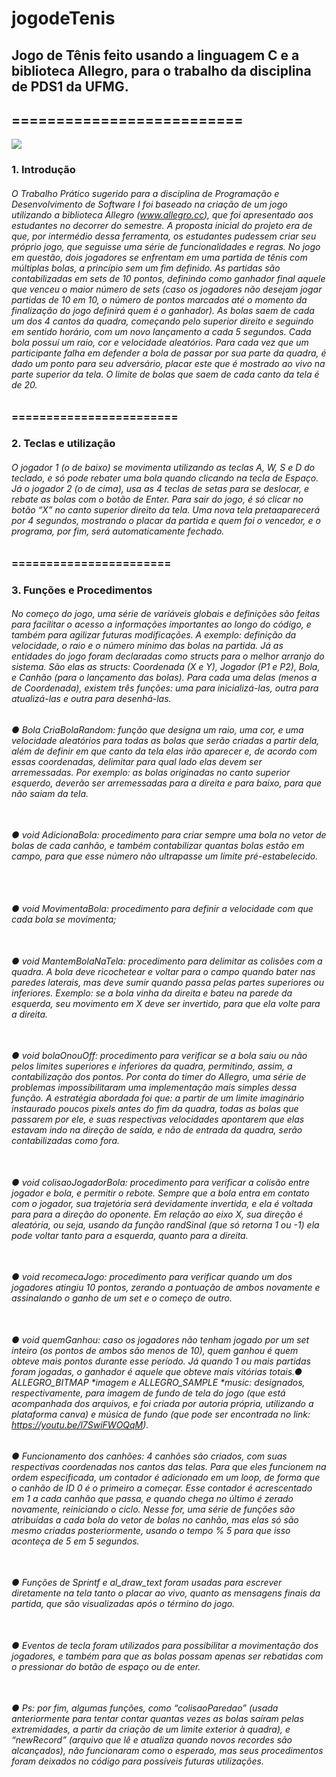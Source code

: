 # jogodeTenis
## Jogo de Tênis feito usando a linguagem C e a biblioteca Allegro, para o trabalho da disciplina de PDS1 da UFMG. 
## ========================== <br>

<img src="[demo.png](https://github.com/raissagd/jogodeTenis/blob/main/demo.PNG)">

### 1. Introdução <br>
###### O Trabalho Prático sugerido para a disciplina de Programação e Desenvolvimento de Software I foi baseado na criação de um jogo utilizando a biblioteca Allegro (www.allegro.cc), que foi apresentado aos estudantes no decorrer do semestre. A proposta inicial do projeto era de que, por intermédio dessa ferramenta, os estudantes pudessem criar seu próprio jogo, que seguisse uma série de funcionalidades e regras. No jogo em questão, dois jogadores se enfrentam em uma partida de tênis com múltiplas bolas, a princípio sem um fim definido. As partidas são contabilizadas em sets de 10 pontos, definindo como ganhador final aquele que venceu o maior número de sets (caso os jogadores não desejam jogar partidas de 10 em 10, o número de pontos marcados até o momento da finalização do jogo definirá quem é o ganhador). As bolas saem de cada um dos 4 cantos da quadra, começando pelo superior direito e seguindo em sentido horário, com um novo lançamento a cada 5 segundos. Cada bola possui um raio, cor e velocidade aleatórios. Para cada vez que um participante falha em defender a bola de passar por sua parte da quadra, é dado um ponto para seu adversário, placar este que é mostrado ao vivo na parte superior da tela. O limite de bolas que saem de cada canto da tela é de 20.

### ======================== <br>
### 2. Teclas e utilização <br>
###### O jogador 1 (o de baixo) se movimenta utilizando as teclas A, W, S e D do teclado, e só pode rebater uma bola quando clicando na tecla de Espaço. Já o jogador 2 (o de cima), usa as 4 teclas de setas para se deslocar, e rebate as bolas com o botão de Enter. Para sair do jogo, é só clicar no botão “X” no canto superior direito da tela. Uma nova tela pretaaparecerá por 4 segundos, mostrando o placar da partida e quem foi o vencedor, e o programa, por fim, será automaticamente fechado.
### =======================<br>
### 3. Funções e Procedimentos<br>
###### No começo do jogo, uma série de variáveis globais e definições são feitas para facilitar o acesso a informações importantes ao longo do código, e também para agilizar futuras modificações. A exemplo: definição da velocidade, o raio e o número mínimo das bolas na partida. Já as entidades do jogo foram declaradas como structs para o melhor arranjo do sistema. São elas as structs: Coordenada (X e Y), Jogador (P1 e P2), Bola, e Canhão (para o lançamento das bolas). Para cada uma delas (menos a de Coordenada), existem três funções: uma para inicializá-las, outra para atualizá-las e outra para desenhá-las.
###### ● Bola CriaBolaRandom: função que designa um raio, uma cor, e uma velocidade aleatórios para todas as bolas que serão criadas a partir dela, além de definir em que canto da tela elas irão aparecer e, de acordo com essas coordenadas, delimitar para qual lado elas devem ser arremessadas. Por exemplo: as bolas originadas no canto superior esquerdo, deverão ser arremessadas para a direita e para baixo, para que não saiam da tela.<br><br>
###### ● void AdicionaBola: procedimento para criar sempre uma bola no vetor de bolas de cada canhão, e também contabilizar quantas bolas estão em campo, para que esse número não ultrapasse um limite pré-estabelecido.<br><br><br>
###### ● void MovimentaBola: procedimento para definir a velocidade com que cada bola se movimenta;<br><br>
###### ● void MantemBolaNaTela: procedimento para delimitar as colisões com a quadra. A bola deve ricochetear e voltar para o campo quando bater nas paredes laterais, mas deve sumir quando passa pelas partes superiores ou inferiores. Exemplo: se a bola vinha da direita e bateu na parede da esquerda, seu movimento em X deve ser invertido, para que ela volte para a direita.<br><br>
###### ● void bolaOnouOff: procedimento para verificar se a bola saiu ou não pelos limites superiores e inferiores da quadra, permitindo, assim, a contabilização dos pontos. Por conta do timer do Allegro, uma série de problemas impossibilitaram uma implementação mais simples dessa função. A estratégia abordada foi que: a partir de um limite imaginário instaurado poucos pixels antes do fim da quadra, todas as bolas que passarem por ele, e suas respectivas velocidades apontarem que elas estavam indo na direção de saída, e não de entrada da quadra, serão contabilizadas como fora.<br><br>
###### ● void colisaoJogadorBola: procedimento para verificar a colisão entre jogador e bola, e permitir o rebote. Sempre que a bola entra em contato com o jogador, sua trajetória será devidamente invertida, e ela é voltada para para a direção do oponente. Em relação ao eixo X, sua direção é aleatória, ou seja, usando da função randSinal (que só retorna 1 ou -1) ela pode voltar tanto para a esquerda, quanto para a direita.<br><br>
###### ● void recomecaJogo: procedimento para verificar quando um dos jogadores atingiu 10 pontos, zerando a pontuação de ambos novamente e assinalando o ganho de um set e o começo de outro.<br><br>
###### ● void quemGanhou: caso os jogadores não tenham jogado por um set inteiro (os pontos de ambos são menos de 10), quem ganhou é quem obteve mais pontos durante esse período. Já quando 1 ou mais partidas foram jogadas, o ganhador é aquele que obteve mais vitórias totais.● ALLEGRO_BITMAP *imagem e ALLEGRO_SAMPLE *music: designados, respectivamente, para imagem de fundo de tela do jogo (que está acompanhada dos arquivos, e foi criada por autoria própria, utilizando a plataforma canva) e música de fundo (que pode ser encontrada no link: https://youtu.be/l7SwiFWOQqM).<br>
###### ● Funcionamento dos canhões: 4 canhões são criados, com suas respectivas coordenadas nos cantos das telas. Para que eles funcionem na ordem especificada, um contador é adicionado em um loop, de forma que o canhão de ID 0 é o primeiro a começar. Esse contador é acrescentado em 1 a cada canhão que passa, e quando chega no último é zerado novamente, reiniciando o ciclo. Nesse for, uma série de funções são atribuídas a cada bola do vetor de bolas no canhão, mas elas só são mesmo criadas posteriormente, usando o tempo % 5 para que isso aconteça de 5 em 5 segundos.<br><br>
###### ● Funções de Sprintf e al_draw_text foram usadas para escrever diretamente na tela tanto o placar ao vivo, quanto as mensagens finais da partida, que são visualizadas após o término do jogo.<br><br>
###### ● Eventos de tecla foram utilizados para possibilitar a movimentação dos jogadores, e também para que as bolas possam apenas ser rebatidas com o pressionar do botão de espaço ou de enter.<br><br>
###### ● Ps: por fim, algumas funções, como “colisaoParedao” (usada anteriormente para tentar contar quantas vezes as bolas saíram pelas extremidades, a partir da criação de um limite exterior à quadra), e “newRecord” (arquivo que lê e atualiza quando novos recordes são alcançados), não funcionaram como o esperado, mas seus procedimentos foram deixados no código para possíveis futuras utilizações.<br><br>
